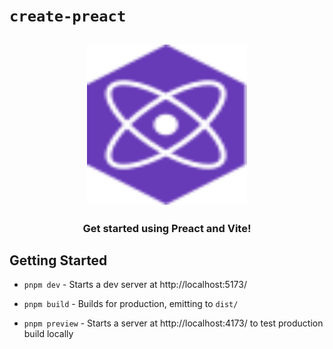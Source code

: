 # `create-preact`

<h2 align="center">
  <img height="256" width="256" src="./src/assets/preact.svg">
</h2>

<h3 align="center">Get started using Preact and Vite!</h3>

## Getting Started

-   `pnpm dev` - Starts a dev server at http://localhost:5173/

-   `pnpm build` - Builds for production, emitting to `dist/`

-   `pnpm preview` - Starts a server at http://localhost:4173/ to test production build locally
